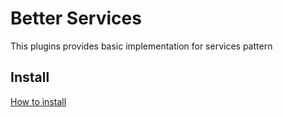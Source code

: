 # Better Services
This plugins provides basic implementation for services pattern

## Install
[How to install](https://github.com/uurha/BetterPluginCollection/wiki/How-to-install)
